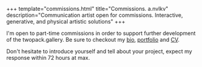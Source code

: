 +++
template="commissions.html"
title="Commissions. a.nvlkv"
description="Communication artist open for commissions. Interactive, generative, and physical artistic solutions"
+++

I'm open to part-time commissions in order to support further development of the twopack.gallery. Be sure to checkout my [bio](/bio), [portfolio](/portfolio) and [CV](/cv).

Don't hesitate to introduce yourself and tell about your project, expect my response within 72 hours at max.